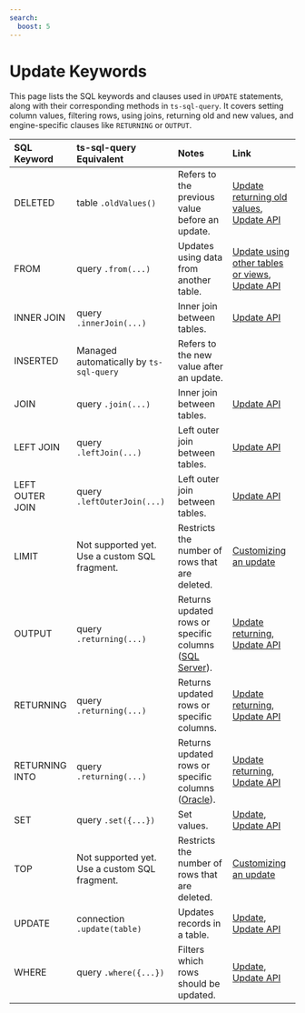 ```yaml
---
search:
  boost: 5
---
```

# Update Keywords

This page lists the SQL keywords and clauses used in `UPDATE` statements, along with their corresponding methods in `ts-sql-query`. It covers setting column values, filtering rows, using joins, returning old and new values, and engine-specific clauses like `RETURNING` or `OUTPUT`.

| SQL Keyword                                | ts-sql-query Equivalent                    | Notes                                                                     | Link                                                          |
|:-------------------------------------------|:-------------------------------------------|:--------------------------------------------------------------------------|:--------------------------------------------------------------|
| DELETED                                    | table `.oldValues()`                       | Refers to the previous value before an update.                            | [Update returning old values](../queries/update.md#update-returning-old-values), [Update API](../api/update.md) |
| FROM                                       | query `.from(...)`                         | Updates using data from another table.                                    | [Update using other tables or views](../queries/update.md#update-using-other-tables-or-views), [Update API](../api/update.md) |
| INNER JOIN                                 | query `.innerJoin(...)`                    | Inner join between tables.                                                | [Update API](../api/update.md)                                |
| INSERTED                                   | Managed automatically by `ts-sql-query`      | Refers to the new value after an update.                                  |                                                               |
| JOIN                                       | query `.join(...)`                         | Inner join between tables.                                                | [Update API](../api/update.md)                                |
| LEFT JOIN                                  | query `.leftJoin(...)`                     | Left outer join between tables.                                           | [Update API](../api/update.md)                                |
| LEFT OUTER JOIN                            | query `.leftOuterJoin(...)`                | Left outer join between tables.                                           | [Update API](../api/update.md)                                |
| LIMIT                                      | Not supported yet. Use a custom SQL fragment. | Restricts the number of rows that are deleted.                         | [Customizing an update](../queries/sql-fragments.md#customizing-an-update)   |
| OUTPUT                                     | query `.returning(...)`                    | Returns updated rows or specific columns ([SQL Server](../configuration/supported-databases/sqlserver.md)).                    | [Update returning](../queries/update.md#update-returning), [Update API](../api/update.md) |
| RETURNING                                  | query `.returning(...)`                    | Returns updated rows or specific columns.                                 | [Update returning](../queries/update.md#update-returning), [Update API](../api/update.md) |
| RETURNING INTO                             | query `.returning(...)`                    | Returns updated rows or specific columns ([Oracle](../configuration/supported-databases/oracle.md)).                        | [Update returning](../queries/update.md#update-returning), [Update API](../api/update.md) |
| SET                                        | query `.set({...})`                        | Set values.                                                               | [Update](../queries/update.md#general-update), [Update API](../api/update.md) |
| TOP                                        | Not supported yet. Use a custom SQL fragment. | Restricts the number of rows that are deleted.                         | [Customizing an update](../queries/sql-fragments.md#customizing-an-update)    |
| UPDATE                                     | connection `.update(table)`                | Updates records in a table.                                               | [Update](../queries/update.md#general-update), [Update API](../api/update.md) |
| WHERE                                      | query `.where({...})`                      | Filters which rows should be updated.                                     | [Update](../queries/update.md#general-update), [Update API](../api/update.md) |
